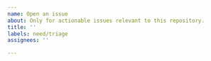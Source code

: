 ```yaml
---
name: Open an issue
about: Only for actionable issues relevant to this repository.
title: ''
labels: need/triage
assignees: ''

---
```

<!--
Hello! To ensure this issue is correctly addressed as soon as possible by the Monacoin-core team, please try to make sure:

- This issue is relevant to this repository's topic or codebase.

- A clear description is provided. It should includes as much relevant information as possible and clear scope for the issue to be actionable.

FOR GENERAL DISCUSSION, HELP OR QUESTIONS, please see the options at https://github.com/monacoinproject/monacoin/discussions.

(you can delete this section after reading)
-->
